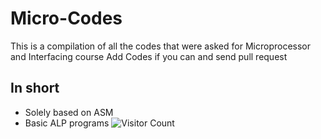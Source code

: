 # Micro-Codes
This is a compilation of all the codes that were asked for Microprocessor and Interfacing course
Add Codes if you can and send pull request
## In short
 - Solely based on ASM
 - Basic ALP programs
![Visitor Count](https://profile-counter.glitch.me/AdityaKeshan/Micro-Codes/count.svg)
